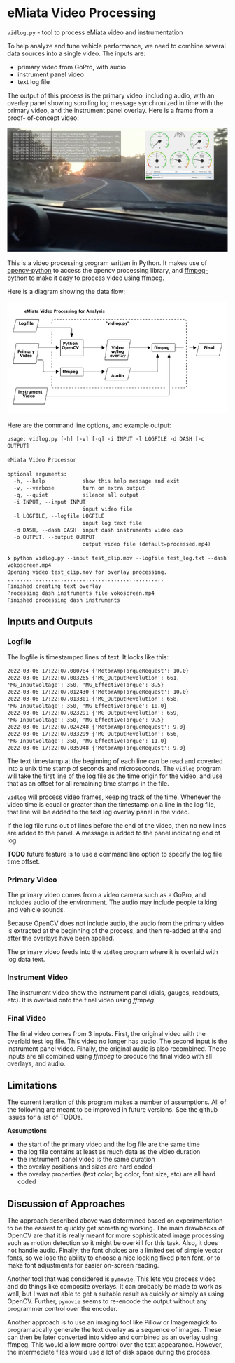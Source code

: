 eMiata Video Processing
=======================

`vidlog.py` - tool to process eMiata video and instrumentation

To help analyze and tune vehicle performance, we need to combine several data
sources into a single video. The inputs are:

* primary video from GoPro, with audio
* instrument panel video
* text log file

The output of this process is the primary video, including audio, with
an overlay panel showing scrolling log message synchronized in time with the
primary video, and the instrument panel overlay.  Here is a frame from a proof-
of-concept video:

![video screen shot](img/screenshot.jpg)

This is a video processing program written in Python. It makes use of
[opencv-python](https://github.com/opencv/opencv-python) to access the opencv
processing library, and
[ffmpeg-python](https://github.com/kkroening/ffmpeg-python) to make it easy
to process video using ffmpeg.

Here is a diagram showing the data flow:

![Flow diagram](img/flow.png)

Here are the command line options, and example output:

```
usage: vidlog.py [-h] [-v] [-q] -i INPUT -l LOGFILE -d DASH [-o OUTPUT]

eMiata Video Processor

optional arguments:
  -h, --help            show this help message and exit
  -v, --verbose         turn on extra output
  -q, --quiet           silence all output
  -i INPUT, --input INPUT
                        input video file
  -l LOGFILE, --logfile LOGFILE
                        input log text file
  -d DASH, --dash DASH  input dash instruments video cap
  -o OUTPUT, --output OUTPUT
                        output video file (default=processed.mp4)

❯ python vidlog.py --input test_clip.mov --logfile test_log.txt --dash vokoscreen.mp4
Opening video test_clip.mov for overlay processing.
..................................................
Finished creating text overlay
Processing dash instruments file vokoscreen.mp4
Finished processing dash instruments
```

Inputs and Outputs
------------------

### Logfile

The logfile is timestamped lines of text. It looks like this:

```
2022-03-06 17:22:07.000784 {'MotorAmpTorqueRequest': 10.0}
2022-03-06 17:22:07.003265 {'MG_OutputRevolution': 661, 'MG_InputVoltage': 350, 'MG_EffectiveTorque': 8.5}
2022-03-06 17:22:07.012430 {'MotorAmpTorqueRequest': 10.0}
2022-03-06 17:22:07.013301 {'MG_OutputRevolution': 658, 'MG_InputVoltage': 350, 'MG_EffectiveTorque': 10.0}
2022-03-06 17:22:07.023291 {'MG_OutputRevolution': 659, 'MG_InputVoltage': 350, 'MG_EffectiveTorque': 9.5}
2022-03-06 17:22:07.024248 {'MotorAmpTorqueRequest': 9.0}
2022-03-06 17:22:07.033299 {'MG_OutputRevolution': 656, 'MG_InputVoltage': 350, 'MG_EffectiveTorque': 11.0}
2022-03-06 17:22:07.035948 {'MotorAmpTorqueRequest': 9.0}
```

The text timestamp at the beginning of each line can be read and coverted into
a unix time stamp of seconds and microseconds. The `vidlog` program will take
the first line of the log file as the time origin for the video, and use that
as an offset for all remaining time stamps in the file.

`vidlog` will process video frames, keeping track of the time. Whenever the
video time is equal or greater than the timestamp on a line in the log file,
that line will be added to the text log overlay panel in the video.

If the log file runs out of lines before the end of the video, then no new
lines are added to the panel. A message is added to the panel indicating end
of log.

**TODO** future feature is to use a command line option to specify the log
file time offset.

### Primary Video

The primary video comes from a video camera such as a GoPro, and includes
audio of the environment. The audio may include people talking and vehicle
sounds.

Because OpenCV does not include audio, the audio from the primary video is
extracted at the beginning of the process, and then re-added at the end after
the overlays have been applied.

The primary video feeds into the `vidlog` program where it is overlaid with
log data text.

### Instrument Video

The instrument video show the instrument panel (dials, gauges, readouts, etc).
It is overlaid onto the final video using *ffmpeg*.

### Final Video

The final video comes from 3 inputs. First, the original video with the
overlaid test log file. This video no longer has audio. The second input is
the instrument panel video. Finally, the original audio is also recombined.
These inputs are all combined using *ffmpeg* to produce the final video with
all overlays, and audio.

Limitations
-----------

The current iteration of this program makes a number of assumptions. All of the
following are meant to be improved in future versions. See the github issues
for a list of TODOs.

**Assumptions**

* the start of the primary video and the log file are the same time
* the log file contains at least as much data as the video duration
* the instrument panel video is the same duration
* the overlay positions and sizes are hard coded
* the overlay properties (text color, bg color, font size, etc)
  are all hard coded

Discussion of Approaches
------------------------

The approach described above was determined based on experimentation to be the
easiest to quickly get something working. The main drawbacks of OpenCV are that
it is really meant for more sophisticated image processing such as motion
detection so it might be overkill for this task. Also, it does not handle
audio. Finally, the font choices are a limited set of simple vector fonts, so
we lose the ability to choose a nice looking fixed pitch font, or to make font
adjustments for easier on-screen reading.

Another tool that was considered is `pymovie`. This lets you process video and
do things like composite overlays. It can probably be made to work as well, but
I was not able to get a suitable result as quickly or simply as using OpenCV.
Further, `pymovie` seems to re-encode the output without any programmer control
over the encoder.

Another approach is to use an imaging tool like Pillow or Imagemagick to
programatically generate the text overlay as a sequence of images. These can
then be later converted into video and combined as an overlay using ffmpeg.
This would allow more control over the text appearance. However, the
intermediate files would use a lot of disk space during the process.
